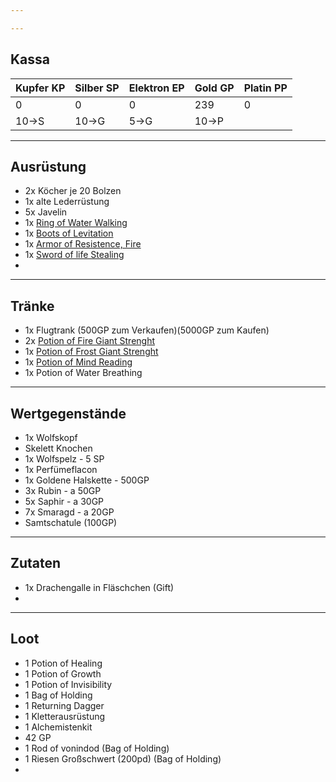 ```yaml
---

---
```

## Kassa

| Kupfer KP | Silber SP | Elektron EP | Gold GP | Platin PP |
| --------- | --------- | ----------- | ------- | --------- |
| 0         | 0         | 0           | 239     | 0         |
| 10->S     | 10->G     | 5->G        | 10->P   |           |

---
## Ausrüstung
- 2x Köcher je 20 Bolzen
- 1x alte Lederrüstung
- 5x Javelin
- 1x [Ring of Water Walking](Effekte/Ausrüstung.md#Ring%20of%20Water%20Walking) 
- 1x [Boots of Levitation](Effekte/Ausrüstung.md#Boots%20of%20Levitation) 
- 1x [Armor of Resistence, Fire](Effekte/Ausrüstung#Armor%20of%20Resistence,%20fire) 
- 1x [Sword of life Stealing](Effekte/Ausrüstung#Sword%20of%20life%20stealing) 
- 

---

## Tränke
- 1x Flugtrank (500GP zum Verkaufen)(5000GP zum Kaufen)
- 2x [Potion of Fire Giant Strenght](Effekte/Tränke.md#Potion%20of%20Fire%20Giant%20Strenght) 
- 1x [Potion of Frost Giant Strenght](Effekte/Tränke.md#Potion%20of%20Frost%20Giant%20Strenght) 
- 1x [Potion of Mind Reading](Effekte/Tränke.md#Potion%20of%20Mind%20Reading) 
- 1x Potion of Water Breathing




---
## Wertgegenstände
- 1x Wolfskopf
- Skelett Knochen
- 1x Wolfspelz - 5 SP
- 1x Perfümeflacon
- 1x Goldene Halskette - 500GP
- 3x Rubin - a 50GP
- 5x Saphir - a 30GP
- 7x Smaragd - a 20GP
- Samtschatule (100GP)

---
## Zutaten
- 1x Drachengalle in Fläschchen (Gift)
- 


---
## Loot
- 1 Potion of Healing 
- 1 Potion of Growth 
- 1 Potion of Invisibility 
- 1 Bag of Holding 
- 1 Returning Dagger 
- 1 Kletterausrüstung 
- 1 Alchemistenkit 
- 42 GP
- 1 Rod of vonindod (Bag of Holding)
- 1 Riesen Großschwert (200pd) (Bag of Holding)
- 